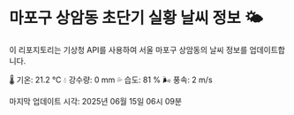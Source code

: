 
# 마포구 상암동 초단기 실황 날씨 정보 🌤️

이 리포지토리는 기상청 API를 사용하여 서울 마포구 상암동의 날씨 정보를 업데이트합니다. 

🌡️ 기온: 21.2 ℃
💧 강수량: 0 mm
💦 습도: 81 %
🌬️ 풍속: 2 m/s

마지막 업데이트 시각: 2025년 06월 15일 06시 09분    
